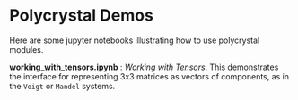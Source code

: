 # Polycrystal Demos
Here are some jupyter notebooks illustrating how to use polycrystal modules.

**working_with_tensors.ipynb**
: *Working with Tensors*. This demonstrates the interface for  representing 3x3 matrices as vectors of components, as in the `Voigt` or `Mandel` systems.
